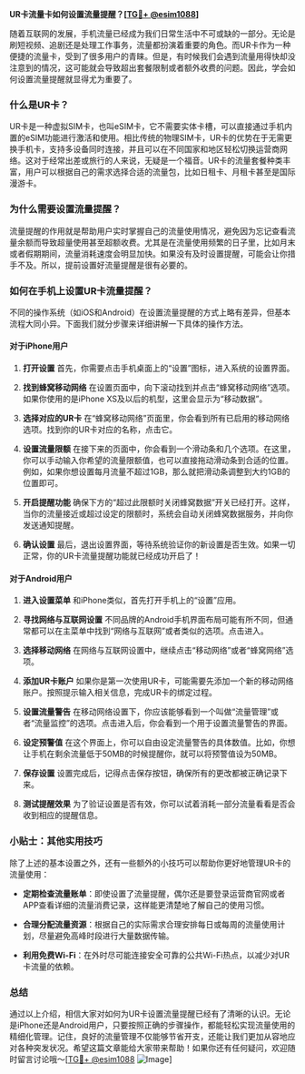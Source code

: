 **UR卡流量卡如何设置流量提醒？[[TG💪+ @esim1088](https://t.me/s/esim1088)]**

随着互联网的发展，手机流量已经成为我们日常生活中不可或缺的一部分。无论是刷短视频、追剧还是处理工作事务，流量都扮演着重要的角色。而UR卡作为一种便捷的流量卡，受到了很多用户的青睐。但是，有时候我们会遇到流量用得快却没注意到的情况，这可能就会导致超出套餐限制或者额外收费的问题。因此，学会如何设置流量提醒就显得尤为重要了。

### 什么是UR卡？

UR卡是一种虚拟SIM卡，也叫eSIM卡，它不需要实体卡槽，可以直接通过手机内置的eSIM功能进行激活和使用。相比传统的物理SIM卡，UR卡的优势在于无需更换手机卡，支持多设备同时连接，并且可以在不同国家和地区轻松切换运营商网络。这对于经常出差或旅行的人来说，无疑是一个福音。UR卡的流量套餐种类丰富，用户可以根据自己的需求选择合适的流量包，比如日租卡、月租卡甚至是国际漫游卡。

### 为什么需要设置流量提醒？

流量提醒的作用就是帮助用户实时掌握自己的流量使用情况，避免因为忘记查看流量余额而导致超量使用甚至超额收费。尤其是在流量使用频繁的日子里，比如月末或者假期期间，流量消耗速度会明显加快。如果没有及时设置提醒，可能会让你措手不及。所以，提前设置好流量提醒是很有必要的。

### 如何在手机上设置UR卡流量提醒？

不同的操作系统（如iOS和Android）在设置流量提醒的方式上略有差异，但基本流程大同小异。下面我们就分步骤来详细讲解一下具体的操作方法。

#### 对于iPhone用户

1. **打开设置**
   首先，你需要点击手机桌面上的“设置”图标，进入系统的设置界面。

2. **找到蜂窝移动网络**
   在设置页面中，向下滚动找到并点击“蜂窝移动网络”选项。如果你使用的是iPhone XS及以后的机型，这里会显示为“移动数据”。

3. **选择对应的UR卡**
   在“蜂窝移动网络”页面里，你会看到所有已启用的移动网络选项。找到你的UR卡对应的名称，点击它。

4. **设置流量限额**
   在接下来的页面中，你会看到一个滑动条和几个选项。在这里，你可以手动输入你希望的流量限额值，也可以直接拖动滑动条到合适的位置。例如，如果你想设置每月流量不超过1GB，那么就把滑动条调整到大约1GB的位置即可。

5. **开启提醒功能**
   确保下方的“超过此限额时关闭蜂窝数据”开关已经打开。这样，当你的流量接近或超过设定的限额时，系统会自动关闭蜂窝数据服务，并向你发送通知提醒。

6. **确认设置**
   最后，退出设置界面，等待系统验证你的新设置是否生效。如果一切正常，你的UR卡流量提醒功能就已经成功开启了！

#### 对于Android用户

1. **进入设置菜单**
   和iPhone类似，首先打开手机上的“设置”应用。

2. **寻找网络与互联网设置**
   不同品牌的Android手机界面布局可能有所不同，但通常都可以在主菜单中找到“网络与互联网”或者类似的选项。点击进入。

3. **选择移动网络**
   在网络与互联网设置中，继续点击“移动网络”或者“蜂窝网络”选项。

4. **添加UR卡账户**
   如果你是第一次使用UR卡，可能需要先添加一个新的移动网络账户。按照提示输入相关信息，完成UR卡的绑定过程。

5. **设置流量警告**
   在移动网络设置下，你应该能够看到一个叫做“流量管理”或者“流量监控”的选项。点击进入后，你会看到一个用于设置流量警告的界面。

6. **设定预警值**
   在这个界面上，你可以自由设定流量警告的具体数值。比如，你想让手机在剩余流量低于50MB的时候提醒你，就可以将预警值设为50MB。

7. **保存设置**
   设置完成后，记得点击保存按钮，确保所有的更改都被正确记录下来。

8. **测试提醒效果**
   为了验证设置是否有效，你可以试着消耗一部分流量看看是否会收到相应的提醒信息。

### 小贴士：其他实用技巧

除了上述的基本设置之外，还有一些额外的小技巧可以帮助你更好地管理UR卡的流量使用：

- **定期检查流量账单**：即使设置了流量提醒，偶尔还是要登录运营商官网或者APP查看详细的流量消费记录，这样能更清楚地了解自己的使用习惯。
  
- **合理分配流量资源**：根据自己的实际需求合理安排每日或每周的流量使用计划，尽量避免高峰时段进行大量数据传输。

- **利用免费Wi-Fi**：在外时尽可能连接安全可靠的公共Wi-Fi热点，以减少对UR卡流量的依赖。

### 总结

通过以上介绍，相信大家对如何为UR卡设置流量提醒已经有了清晰的认识。无论是iPhone还是Android用户，只要按照正确的步骤操作，都能轻松实现流量使用的精细化管理。记住，良好的流量管理不仅能够节省开支，还能让我们更加从容地应对各种突发状况。希望这篇文章能给大家带来帮助！如果你还有任何疑问，欢迎随时留言讨论哦～[[TG💪+ @esim1088](https://t.me/s/esim1088) ![Image](https://i.postimg.cc/4NQfJmqS/Snipaste-2025-05-13-00-14-12.png)]
